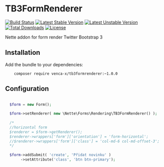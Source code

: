 TB3FormRenderer
===============
[![Build Status](https://travis-ci.org/venca-x/tb3formrenderer.svg)](https://travis-ci.org/venca-x/tb3formrenderer.svg?branch=v0.0) 
[![Latest Stable Version](https://poser.pugx.org/venca-x/tb3formrenderer/v/stable.svg)](https://packagist.org/packages/venca-x/tb3formrenderer) 
[![Latest Unstable Version](https://poser.pugx.org/venca-x/tb3formrenderer/v/unstable.svg)](https://packagist.org/packages/venca-x/tb3formrenderer) 
[![Total Downloads](https://poser.pugx.org/venca-x/tb3formrenderer/downloads.svg)](https://packagist.org/packages/venca-x/tb3formrenderer) 
[![License](https://poser.pugx.org/venca-x/tb3formrenderer/license.svg)](https://packagist.org/packages/venca-x/tb3formrenderer)


Nette addon for form render Twitter Bootstrap 3

Installation
------------

Add the bundle to your dependencies:

		composer require venca-x/tb3formrenderer:~1.0.0
 
Configuration
-------------

```php

  $form = new Form();
        
  $form->setRenderer( new \Nette\Forms\Rendering\TB3FormRenderer() );
  
  /*
  //horizontal form
  $renderer = $form->getRenderer();
  $renderer->wrappers['form']['orientation'] = 'form-horizontal';
  //$renderer->wrappers['form']['class'] = 'col-md-6 col-md-offset-3';
  */
  
  $form->addSubmit( 'create', 'Přidat novinku' )
       ->setAttribute('class', 'btn btn-primary');  

```
